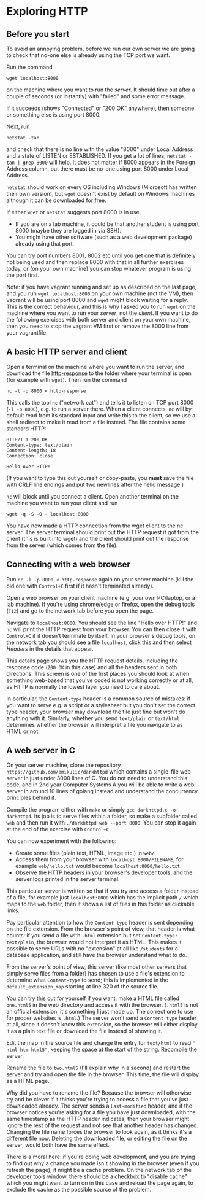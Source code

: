 # Exploring HTTP

## Before you start

To avoid an annoying problem, before we run our own server we are going to check that no-one else is already using the TCP port we want.

Run the command 

```
wget localhost:8000
```

on the machine where you want to run the _server_. It should time out after a couple of seconds (or instantly) with "failed" and some error message.

If it succeeds (shows "Connected" or "200 OK" anywhere), then someone or something else is using port 8000.

Next, run

    netstat -tan
    
and check that there is no line with the value "8000" under Local Address and a state of LISTEN or ESTABLISHED. If you get a lot of lines, `netstat -tan | grep 8000` will help. It does not matter if 8000 appears in the Foreign Address column, but there must be no-one using port 8000 under Local Address.

`netstat` should work on every OS including Windows (Microsoft has written their own version), but `wget` doesn't exist by default on Windows machines although it can be downloaded for free.

If either `wget` or `netstat` suggests port 8000 is in use,

  - If you are on a lab machine, it could be that another student is using port 8000 (maybe they are logged in via SSH).
  - You might have other software (such as a web development package) already using that port.

You can try port numbers 8001, 8002 etc until you get one that is definitely not being used and then replace 8000 with that in all further exercises today, or (on your own machine) you can stop whatever program is using the port first.

Note: if you have vagrant running and set up as described on the last page, and you run `wget localhost:8000` on your own machine (not the VM), then vagrant will be using port 8000 and `wget` might block waiting for a reply. This is the correct behaviour, and this is why I asked you to run `wget` on the machine where you want to run your _server_, not the _client_. If you want to do the following exercises with both server and client on your own machine, then you need to stop the vagrant VM first or remove the 8000 line from your vagrantfile.

## A basic HTTP server and client

Open a terminal on the machine where you want to run the server, and download the file [http-response](../resources/http-response) to the folder where your terminal is open (for example with `wget`). Then run the command

```
nc -l -p 8000 < http-response
```

This calls the tool `nc` ("network cat") and tells it to listen on TCP port 8000 (`-l -p 8000`), e.g. to run a server there. When a client connects, `nc` will by default read from its standard input and write this to the client, so we use a shell redirect to make it read from a file instead. The file contains some standard HTTP:

    HTTP/1.1 200 OK
    Content-type: text/plain
    Content-length: 18
    Connection: close

    Hello over HTTP!


(If you want to type this out yourself or copy-paste, you **must** save the file with CRLF line endings and put two newlines after the hello message.)

`nc` will block until you connect a client. Open another terminal on the machine you want to run your client and run

    wget -q -S -O - localhost:8000

You have now made a HTTP connection from the wget client to the nc server. The server terminal should print out the HTTP request it got from the client (this is built into wget) and the client should print out the response from the server (which comes from the file).

## Connecting with a web browser

Run `nc -l -p 8000 < http-response` again on your server machine (kill the old one with `Control+C` first if it hasn't terminated already).

Open a web browser on your client machine (e.g. your own PC/laptop, or a lab machine). If you're using chrome/edge or firefox, open the debug tools (`F12`) and go to the network tab before you open the page.

Navigate to `localhost:8000`. You should see the line "Hello over HTTP!" and `nc` will print the HTTP request from your browser. You can then close it with `Control+C` if it doesn't terminate by itself. In your browser's debug tools, on the network tab you should see a file `localhost`, click this and then select _Headers_ in the details that appear.

This details page shows you the HTTP request details, including the response code (`200 OK` in this case) and all the headers sent in both directions. This screen is one of the first places you should look at when something web-based that you've coded is not working correctly or at all, as HTTP is normally the lowest layer you need to care about.

In particular, the `Content-type` header is a common source of mistakes: if you want to serve e.g. a script or a stylesheet but you don't set the correct type header, your browser may download the file just fine but won't do anything with it. Similarly, whether you send `text/plain` or `text/html` determines whether the browser will interpret a file you navigate to as HTML or not.

## A web server in C

On your server machine, clone the repository `https://github.com/emikulic/darkhttpd` which contains a single-file web server in just under 3000 lines of C. You do not need to understand this code, and in 2nd year Computer Systems A you will be able to write a web server in around 10 lines of golang instead and understand the concurrency principles behind it.

Compile the program either with `make` or simply `gcc darkhttpd.c -o darkhttpd`. Its job is to serve files within a folder, so make a subfolder called `web` and then run it with `./darkhttpd web --port 8000`. You can stop it again at the end of the exercise with `Control+C`.

You can now experiment with the following:

  - Create some files (plain text, HTML, image etc.) in `web/`.
  - Access them from your browser with `localhost:8000/FILENAME`, for example `web/hello.txt` would become `localhost:8000/hello.txt`.
  - Observe the HTTP headers in your browser's developer tools, and the server logs printed in the server terminal.

This particular server is written so that if you try and access a folder instead of a file, for example just `localhost:8000` which has the implicit path `/` which maps to the `web` folder, then it shows a list of files in this folder as clickable links.

Pay particular attention to how the `Content-type` header is sent depending on the file extension. From the browser's point of view, that header is what counts: if you send a file with `.html` extension but set `Content-type: text/plain`, the browser would not interpret it as HTML. This makes it possible to serve URLs with no "extension" at all like `/students` for a database application, and still have the browser understand what to do.

From the server's point of view, this server (like most other servers that simply serve files from a folder) has chosen to use a file's extension to determine what `Content-type` to send; this is implemented in the `default_extension_map` starting at line 320 of the source file.

You can try this out for yourself if you want: make a HTML file called `one.html5` in the web directory and access it with the browser. (`.html5` is not an official extension, it's something I just made up. The correct one to use for proper websites is `.html`.) The server won't send a `Content-type` header at all, since it doesn't know this extension, so the browser will either display it as a plain text file or download the file instead of showing it.

Edit the map in the source file and change the entry for `text/html` to read `" html htm html5"`, keeping the space at the start of the string. Recompile the server.

Rename the file to `two.html5` (I'll explain why in a second) and restart the server and try and open the file in the browser. This time, the file will display as a HTML page.

Why did you have to rename the file? Because the browser will otherwise try and be clever if it thinks you're trying to access a file that you've just downloaded already. The server sends a `Last-modified` header, and if the browser notices you're asking for a file you have just downloaded, with the same timestamp as the HTTP header indicates, then your browser might ignore the rest of the request and not see that another header has changed. Changing the file name forces the browser to look again, as it thinks it's a different file now. Deleting the downloaded file, or editing the file on the server, would both have the same effect.

There is a moral here: if you're doing web development, and you are trying to find out why a change you made isn't showing in the browser (even if you refresh the page), it might be a cache problem. On the network tab of the developer tools window, there should be a checkbox to "disable cache" which you might want to turn on in this case and reload the page again, to exclude the cache as the possible source of the problem.
